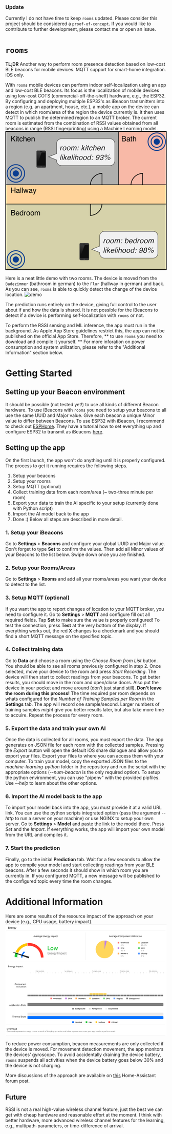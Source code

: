 ### Update
Currently I do not have time to keep `rooms` updated. 
Please consider this project should be considered a `proof-of-concept`.
If you would like to contribute to further development, please contact me or open an issue. 

# `rooms`
**TL;DR** Another way to perform room presence detection based on low-cost BLE beacons for mobile devices. MQTT support for smart-home integration. iOS only.

With `rooms` mobile devices can perform indoor self-localization using an app and low-cost BLE beacons.
Its focus is the localization of mobile devices using low-cost COTS (commercial-off-the-shelf) hardware, e.g., the ESP32. 
By configuring and deploying multiple ESP32's as iBeacon transmitters into a region (e.g. an apartment, house, etc.), a mobile app on the device can detect in which room/area of the region the device currently is. 
It then uses MQTT to publish the determined region to an MQTT broker. 
The current room is estimated from the combination of RSSI values obtained from all beacons in range (RSSI fingerprinting) using a Machine Learning model.
![how-it-works](./docs/media/explanaition.png)

Here is a neat little demo with two rooms.
The device is moved from the `Badezimmer` (bathroom in german) to the `Flur` (hallway in german) and back. 
As you can see, `rooms` is able to quickly detect the change of the device location.
![demo](./docs/media/demo.gif)

The prediction runs entirely on the device, giving full control to the user about if and how the data is shared. 
It is not possible for the iBeacons to detect if a device is performing self-localization with `rooms` or not. 

To perform the RSSI sensing and ML inference, the app must run in the background. 
As Apple App Store guidelines restrict this, the app can not be published on the official App Store.
Therefore, ** to use `rooms` you need to download and compile it yourself. **
For more inforation on power consumption and system utilization, please refer to the "Additional Information" section below.

# Getting Started

## Setting up your Beacon environment
It should be possible (not tested yet!) to use all kinds of different Beacon hardware. 
To use iBeacons with `rooms` you need to setup your beacons to all use the same UUID and Major value.
Give each beacon a unique Minor value to differ between Beacons.
To use ESP32 with iBeacon, I recommend to check out [ESPHome](https://esphome.io). 
They have a tutorial how to set everything up and configure ESP32 to transmit as iBeacons [here](https://esphome.io/components/esp32_ble_beacon.html?highlight=beacon).

## Setting up the app
On the first launch, the app won't do anything until it is properly configured.
The process to get it running requires the following steps.
1. Setup your beacons
2. Setup your rooms
3. Setup MQTT (optional)
4. Collect training data from each room/area (~ two-three minute per room)
5. Export your data to train the AI specific to your setup (currently done with Python script)
6. Import the AI model back to the app
7. Done :)
Below all steps are described in more detail.

### 1. Setup your iBeacons

Go to __Settings__ > __Beacons__ and configure your global UUID and Major value. Don't forget to type __Set__ to confirm the values.
Then add all Minor values of your Beacons to the list below.
Swipe down once you are finished.

### 2. Setup your Rooms/Areas

Go to __Settings__ > __Rooms__ and add all your rooms/areas you want your device to detect to the list.

### 3. Setup MQTT (optional)

If you want the app to report changes of location to your MQTT broker, you need to configure it.
Go to __Settings__ > __MQTT__ and configure fill out all required fields. 
Tap __Set__ to make sure the value is properly configured!
To test the connection, press __Test__ at the very bottom of the display. 
If everything works out, the red __X__ changes to a checkmark and you should find a short MQTT message on the specified topic.

### 4. Collect training data

Go to __Data__ and choose a room using the _Choose Room from List_ button. You should be able to see all rooms previously configured in step 2.
Once selected, move your device to the room and press _Start Recording_. The device will then start to collect readings from your beacons.
To get better results, you should move in the room and open/close doors. Also put the device in your pocket and move around (don't just stand still).
__Don't leave the room during this process!__
The time required per room depends on whats configured for the _Number of Training Samples per Room_ in the __Settings__ tab. The app will record one sample/second. Larger numbers of training samples _might_ give you better results later, but also take more time to accuire.
Repeat the process for every room.

### 5. Export the data and train your own AI

Once the data is collected for all rooms, you must export the data. 
The app generates on JSON file for each room with the collected samples.
Pressing the _Export_ button will open the default iOS share dialogue and allow you to export your files.
Export your files to where you can access them with your computer.
To train your model, copy the exported JSON files to the _machine-learning-python_ folder in the repository and run the script with the appropriate options (*--num-beacon* is the only required option). 
To setup the python environment, you can use "pipenv" with the provided pipfiles.
Use *--help* to learn about the other options.

### 6. Import the AI model back to the app

To import your model back into the app, you must provide it at a valid URL link.
You can use the python scripts integrated option (pass the argument *--http* to run a server on your machine) or use NGINX to setup your own server.
Go to __Settings__ > __Model__ and paste the link to the model there. Press _Set_ and the _Import_. 
If everything works, the app will import your own model from the URL and compiles it.

### 7. Start the prediction

Finally, go to the initial __Prediction__ tab. 
Wait for a few seconds to allow the app to compile your model and start collecting readings from your BLE beacons. 
After a few seconds it should show in which room you are currently in. 
If you configured MQTT, a new message will be published to the configured topic every time the room changes.

# Additional Information

Here are some results of the resource impact of the approach on your device (e.g., CPU usage, battery impact).
![App Stats](./docs/media/power_consumption.png)

To reduce power consumption, beacon measurements are only collected if the device is moved. 
For movement detection movement, the app monitors the devices’ gyroscope.
To avoid accidentally draining the device battery, `rooms` suspends all activities when the device battery goes below 30% and the device is not charging.

More discussions of the approach are available on [this](https://community.home-assistant.io/t/area-room-presence-detection-for-mobile-devices-using-esp32-based-ble-beacons/202622/21) Home-Assistant forum post. 

## Future
RSSI is not a real high-value wireless channel feature, just the best we can get with cheap hardware and reasonable effort at the moment.
I think with better hardware, more advanced wireless channel features for the learning, e.g., multipath-parameters, or time-difference of arrival.